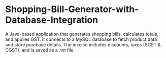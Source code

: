 # Shopping-Bill-Generator-with-Database-Integration
A Java-based application that generates shopping bills, calculates totals, and applies GST. It connects to a MySQL database to fetch product data and store purchase details. The invoice includes discounts, taxes (SGST &amp; CGST), and is saved as a .txt file.
